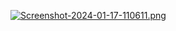 [![Screenshot-2024-01-17-110611.png](https://i.postimg.cc/4yyskRwP/Screenshot-2024-01-17-110611.png)](https://postimg.cc/PpgBYcgv)
